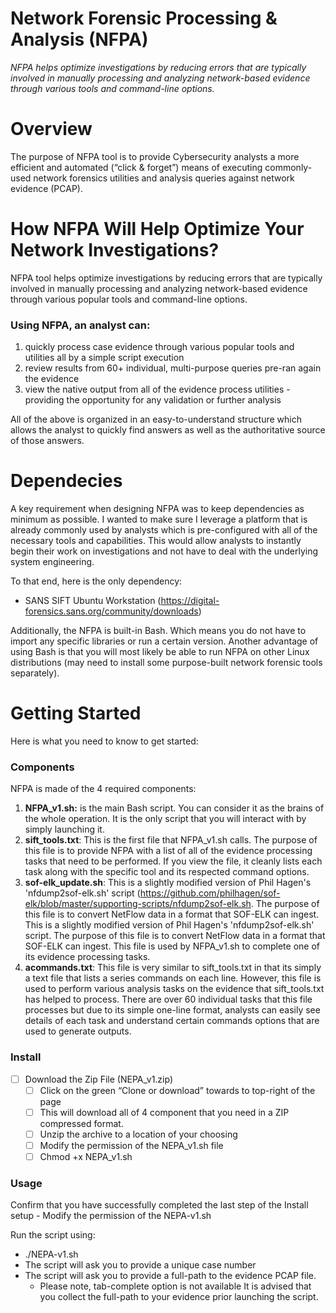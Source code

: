 # **Network Forensic Processing & Analysis (NFPA)**

*NFPA helps optimize investigations by reducing errors that are typically involved in manually processing and analyzing network-based evidence through various tools and command-line options.*

# Overview
The purpose of NFPA tool is to provide Cybersecurity analysts a more efficient and automated (“click & forget”) means of executing commonly-used network forensics utilities and analysis queries against network evidence (PCAP).

# How NFPA Will Help Optimize Your Network Investigations?
NFPA tool helps optimize investigations by reducing errors that are typically involved in manually processing and analyzing network-based evidence through various popular tools and command-line options. 

### Using NFPA, an analyst can:
 1. quickly process case evidence through  various popular tools and utilities all by a simple script execution 
 2. review results from 60+ individual, multi-purpose queries pre-ran again the evidence
 3. view the native output from all of the evidence process utilities - providing the opportunity for any validation or further analysis

All of the above is organized in an easy-to-understand structure which allows the analyst to quickly find answers as well as the authoritative source of those answers. 

# Dependecies
A key requirement when designing NFPA was to keep dependencies as minimum as possible. I wanted to make sure I leverage a platform that is already commonly used by analysts which is pre-configured with all of the necessary tools and capabilities. This would allow analysts to instantly begin their work on investigations and not have to deal with the underlying system engineering. 

To that end, here is the only dependency:
 - SANS SIFT Ubuntu Workstation (https://digital-forensics.sans.org/community/downloads)

Additionally, the NFPA is built-in Bash. Which means you do not have to import any specific libraries or run a certain version. Another advantage of using Bash is that you will most likely be able to run NFPA on other Linux distributions (may need to install some purpose-built network forensic tools separately).

# **Getting Started**

Here is what you need to know to get started:

### Components
NFPA is made of the 4 required components:

 1. **NFPA_v1.sh:** is the main Bash script. You can consider it as the brains of the whole operation. It is the only script that you will interact with by simply launching it.
 2. **sift_tools.txt**: This is the first file that NFPA_v1.sh calls. The purpose of this file is to provide NFPA with a list of all of the evidence processing tasks that need to be performed. If you view the file, it cleanly lists each task along with the specific tool and its respected command options.
 3. **sof-elk_update.sh**: This is a slightly modified version of Phil Hagen's 'nfdump2sof-elk.sh' script (https://github.com/philhagen/sof-elk/blob/master/supporting-scripts/nfdump2sof-elk.sh. The purpose of this file is to convert NetFlow data in a format that SOF-ELK can ingest. This is a slightly modified version of Phil Hagen's 'nfdump2sof-elk.sh' script. The purpose of this file is to convert NetFlow data in a format that SOF-ELK can ingest. This file is used by NFPA_v1.sh to complete one of its evidence processing tasks.
 4. **acommands.txt**: This file is very similar to sift_tools.txt in that its simply a text file that lists a series commands on each line. However, this file is used to perform various analysis tasks on the evidence that sift_tools.txt has helped to process. There are over 60 individual tasks that this file processes but due to its simple one-line format, analysts can easily see details of each task and understand certain commands options that are used to generate outputs.
 
 ### Install
 - [ ] Download the Zip File (NEPA_v1.zip)
	 - [ ] Click on the green “Clone or download” towards to top-right of the page
	 - [ ] This will download all of 4 component that you need in a ZIP compressed format.
	 - [ ] Unzip the archive to a location of your choosing 
	 - [ ] Modify the permission of the NEPA_v1.sh file
	 - [ ] Chmod +x NEPA_v1.sh

### Usage
Confirm that you have successfully completed the last step of the Install setup - Modify the permission of the NEPA-v1.sh

Run the script using:
 - ./NEPA-v1.sh
 - The script will ask you to provide a unique case number
 - The script will ask you to provide a full-path to the evidence PCAP file.
	 - Please note, tab-complete option is not available It is advised that you collect the full-path to your evidence prior launching the script.
